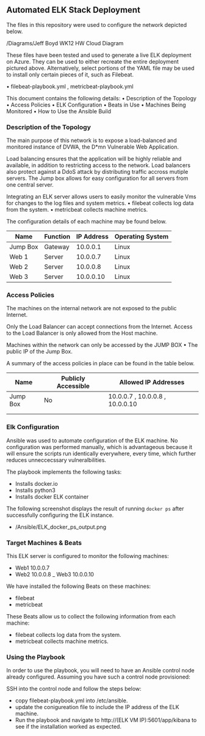 ## Automated ELK Stack Deployment

The files in this repository were used to configure the network depicted below.

/Diagrams/Jeff Boyd WK12 HW Cloud Diagram

These files have been tested and used to generate a live ELK deployment on Azure. They can be used to either recreate the entire deployment pictured above. Alternatively, select portions of the YAML file may be used to install only certain pieces of it, such as Filebeat.

•	filebeat-playbook.yml , metricbeat-playbook.yml

This document contains the following details:
•	Description of the Topology
•	Access Policies
•	ELK Configuration
•	Beats in Use
•	Machines Being Monitored
•	How to Use the Ansible Build

### Description of the Topology

The main purpose of this network is to expose a load-balanced and monitored instance of DVWA, the D*mn Vulnerable Web Application.

Load balancing ensures that the application will be highly reliable and available, in addition to restricting access to the network. Load balancers also protect against a DdoS attack by distributing traffic accross mutiple servers. The Jump box allows for easy configuration for all servers from one central server.

Integrating an ELK server allows users to easily monitor the vulnerable Vms for changes to the log files and system metrics.
•	filebeat collects log data from the system.
•	metricbeat collects machine metrics.

The configuration details of each machine may be found below.

| Name     | Function | IP Address | Operating System |
|----------|----------|------------|------------------|
| Jump Box | Gateway  | 10.0.0.1   | Linux
| Web 1    |  Server  | 10.0.0.7   | Linux
| Web 2    |  Server  | 10.0.0.8   | Linux
| Web 3    |  Server  | 10.0.0.10  | Linux
### Access Policies

The machines on the internal network are not exposed to the public Internet.

Only the Load Balancer can accept connections from the Internet. Access to the Load Balancer is only allowed from the Host machine.

Machines within the network can only be accessed by the JUMP BOX
•	The public IP of the Jump Box.

A summary of the access policies in place can be found in the table below.

| Name     | Publicly Accessible | Allowed IP Addresses |
|----------|---------------------|----------------------|
| Jump Box | No                  | 10.0.0.7 , 10.0.0.8 , 10.0.0.10  |
|          |                     |                      |
|          |                     |                      |

### Elk Configuration

Ansible was used to automate configuration of the ELK machine. No configuration was performed manually, which is advantageous because it will ensure the scripts run identically everywhere, every time, which further reduces unneccecssary vulneralbilities.

The playbook implements the following tasks:
-	Installs docker.io
-   Installs python3
-   Installs docker ELK container

The following screenshot displays the result of running `docker ps` after successfully configuring the ELK instance.

- /Ansible/ELK_docker_ps_output.png

### Target Machines & Beats
This ELK server is configured to monitor the following machines:
- Web1 10.0.0.7
- Web2 10.0.0.8
_ Web3 10.0.0.10

We have installed the following Beats on these machines:
- filebeat
- metricbeat

These Beats allow us to collect the following information from each machine:
- filebeat collects log data from the system.
- metricbeat collects machine metrics.

### Using the Playbook
In order to use the playbook, you will need to have an Ansible control node already configured. Assuming you have such a control node provisioned:

SSH into the control node and follow the steps below:
- copy filebeat-playbook.yml into /etc/ansible.
- update the conigureation file to include the IP address of the ELK machine.
- Run the playbook and navigate to http://(ELK VM IP):5601/app/kibana to see if the installation worked as expected.